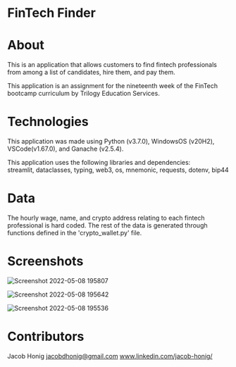# FinTech Finder

# About 
This is an application that allows customers to find fintech professionals from among a list of candidates, hire them, and pay them. 

This application is an assignment for the nineteenth week of the FinTech bootcamp curriculum by Trilogy Education Services.

# Technologies
This application was made using Python (v3.7.0), WindowsOS (v20H2), VSCode(v1.67.0), and Ganache (v2.5.4). <br/>

This application uses the following libraries and dependencies: <br/>
streamlit, dataclasses, typing, web3, os, mnemonic, requests, dotenv, bip44

# Data
The hourly wage, name, and crypto address relating to each fintech professional is hard coded. The rest of the data is generated through functions defined in the 'crypto_wallet.py' file. 

# Screenshots
![Screenshot 2022-05-08 195807](https://user-images.githubusercontent.com/63683699/167321155-bb0f03bd-01c4-47af-8b2e-4cb3c65cb0ca.png)

![Screenshot 2022-05-08 195642](https://user-images.githubusercontent.com/63683699/167321158-17bb071c-e7a6-43bf-899a-52ddc882bb12.png)

![Screenshot 2022-05-08 195536](https://user-images.githubusercontent.com/63683699/167321162-74cbd534-d98c-4dac-80a1-823f4e087f6e.png)

# Contributors 
Jacob Honig jacobdhonig@gmail.com www.linkedin.com/jacob-honig/
